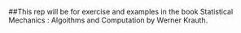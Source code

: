 ##This rep will be for exercise and examples in the book Statistical Mechanics : Algoithms and Computation by Werner Krauth.
